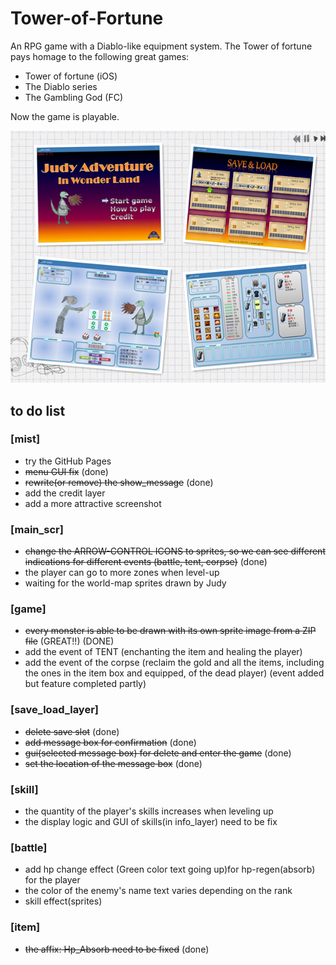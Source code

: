 # Tower-of-Fortune
An RPG game with a Diablo-like equipment system.
The Tower of fortune pays homage to the following great games:
- Tower of fortune (iOS)
- The Diablo series
- The Gambling God (FC)

Now the game is playable.

![screenshot](./pic/sample_s.png)

## to do list

### [mist]
- try the GitHub Pages
- ~~menu GUI fix~~ (done)
- ~~rewrite(or remove) the show_message~~ (done)
- add the credit layer
- add a more attractive screenshot

### [main_scr]
- ~~change the ARROW-CONTROL ICONS to sprites, so we can see different indications for different events (battle, tent, corpse)~~ (done)
- the player can go to more zones when level-up
- waiting for the world-map sprites drawn by Judy

### [game]
- ~~every monster is able to be drawn with its own sprite image from a ZIP file~~ (GREAT!!) (DONE)
- add the event of TENT (enchanting the item and healing the player)
- add the event of the corpse (reclaim the gold and all the items, including the ones in the item box and equipped, of the dead player) (event added but feature completed partly)

### [save_load_layer]
- ~~delete save slot~~ (done)
- ~~add message box for confirmation~~ (done)
- ~~gui(selected message box) for delete and enter the game~~ (done)
- ~~set the location of the message box~~ (done)

### [skill]
- the quantity of the player's skills increases when leveling up
- the display logic and GUI of skills(in info_layer) need to be fix

### [battle]
- add hp change effect (Green color text going up)for hp-regen(absorb) for the player
- the color of the enemy's name text varies depending on the rank
- skill effect(sprites) 

### [item]
- ~~the affix: Hp_Absorb need to be fixed~~ (done)
